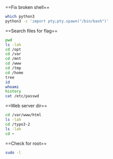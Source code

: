==Fix broken shell==
```bash
which python3
python3 -c 'import pty;pty.spawn("/bin/bash")'
```

==Search files for flag==
```bash
pwd
ls -lah
cd /opt
cd /var
cd /mnt
cd /www
cd /tmp
cd /home
tree
id
whoami
history
cat /etc/passwd
```
==Web server dir==
```bash
cd /var/www/html
ls -lah
cd /typo3-2
ls -lah
cd ~
```

==Check for root==
```bash
sudo -l
```


